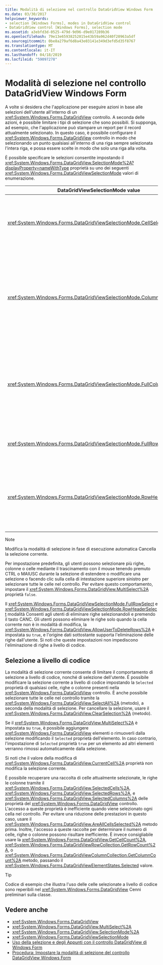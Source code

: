 ```yaml
---
title: Modalità di selezione nel controllo DataGridView Windows Form
ms.date: 03/30/2017
helpviewer_keywords:
- selection [Windows Forms], modes in DataGridView control
- DataGridView control [Windows Forms], selection mode
ms.assetid: a3ebfd3d-0525-479d-9d96-d9e017289b36
ms.openlocfilehash: 79e13e65938252015e43b59a962d40f20963a5df
ms.sourcegitcommit: 0be8a279af6d8a43e03141e349d3efd5d35f8767
ms.translationtype: MT
ms.contentlocale: it-IT
ms.lasthandoff: 04/18/2019
ms.locfileid: "59097278"
---
```

# <a name="selection-modes-in-the-windows-forms-datagridview-control"></a>Modalità di selezione nel controllo DataGridView Windows Form
A volte si desidera che l'applicazione per eseguire azioni in base alle selezioni dell'utente all'interno di un <xref:System.Windows.Forms.DataGridView> controllo. A seconda delle azioni, è possibile limitare i tipi di selezione che sono possibili. Si supponga, ad esempio, che l'applicazione può stampare un report per il record attualmente selezionato. In questo caso, è possibile configurare il <xref:System.Windows.Forms.DataGridView> controllo in modo che selezionando un punto qualsiasi all'interno di una riga sempre selezionata l'intera riga, e possa essere scelte in modo che solo una riga alla volta.  
  
 È possibile specificare le selezioni consentite impostando il <xref:System.Windows.Forms.DataGridView.SelectionMode%2A?displayProperty=nameWithType> proprietà su uno dei seguenti <xref:System.Windows.Forms.DataGridViewSelectionMode> valori di enumerazione.  
  
|DataGridViewSelectionMode value|Descrizione|  
|-------------------------------------|-----------------|  
|<xref:System.Windows.Forms.DataGridViewSelectionMode.CellSelect>|Fare clic su una cella viene selezionato. Intestazioni di riga e colonna non possono essere utilizzate per la selezione.|  
|<xref:System.Windows.Forms.DataGridViewSelectionMode.ColumnHeaderSelect>|Fare clic su una cella viene selezionato. Fare clic su un'intestazione di colonna selezionare l'intera colonna. Le intestazioni di colonna non possono essere utilizzate per l'ordinamento.|  
|<xref:System.Windows.Forms.DataGridViewSelectionMode.FullColumnSelect>|Fare clic su una cella o un'intestazione di colonna selezionare l'intera colonna. Le intestazioni di colonna non possono essere utilizzate per l'ordinamento.|  
|<xref:System.Windows.Forms.DataGridViewSelectionMode.FullRowSelect>|Fare clic su una cella o in un'intestazione di riga selezionare l'intera riga.|  
|<xref:System.Windows.Forms.DataGridViewSelectionMode.RowHeaderSelect>|Modalità di selezione predefinita. Fare clic su una cella viene selezionato. Fare clic su un'intestazione di riga selezionare l'intera riga.|  
  
> [!NOTE]
>  Modifica la modalità di selezione in fase di esecuzione automatica Cancella la selezione corrente.  
  
 Per impostazione predefinita, gli utenti possono selezionare più righe, colonne o celle mediante il trascinamento con il mouse tenendo premuto CTRL o MAIUSC durante la selezione di estendere o modificare una selezione o facendo clic sulla cella di intestazione superiore sinistro per selezionare tutte le celle nel controllo. Per evitare questo comportamento, impostare il <xref:System.Windows.Forms.DataGridView.MultiSelect%2A> proprietà `false`.  
  
 Il <xref:System.Windows.Forms.DataGridViewSelectionMode.FullRowSelect> e <xref:System.Windows.Forms.DataGridViewSelectionMode.RowHeaderSelect> modalità Consenti agli utenti di eliminare righe selezionandoli e premendo il tasto CANC. Gli utenti possono eliminare le righe solo quando la cella corrente non è in modalità di modifica, la <xref:System.Windows.Forms.DataGridView.AllowUserToDeleteRows%2A> è impostata su `true`, e l'origine dati sottostante supporta l'eliminazione delle righe dall'utente. Si noti che queste impostazioni non impediscono l'eliminazione di righe a livello di codice.  
  
## <a name="programmatic-selection"></a>Selezione a livello di codice  
 La modalità di selezione corrente consente di limitare il comportamento di selezione a livello di codice, nonché di selezione dell'utente. È possibile modificare la selezione corrente a livello di codice impostando la `Selected` proprietà di qualsiasi celle, righe o colonne presenti nella <xref:System.Windows.Forms.DataGridView> controllo. È anche possibile selezionare tutte le celle nel controllo tramite la <xref:System.Windows.Forms.DataGridView.SelectAll%2A> (metodo), a seconda della modalità di selezione. Per cancellare la selezione, usare il <xref:System.Windows.Forms.DataGridView.ClearSelection%2A> (metodo).  
  
 Se il <xref:System.Windows.Forms.DataGridView.MultiSelect%2A> è impostata su `true`, è possibile aggiungere <xref:System.Windows.Forms.DataGridView> elementi o rimuoverli dalla selezione modificando il `Selected` proprietà dell'elemento. In caso contrario, l'impostazione di `Selected` proprietà `true` per un elemento ad altri elementi verranno rimossi automaticamente dalla selezione.  
  
 Si noti che il valore della modifica di <xref:System.Windows.Forms.DataGridView.CurrentCell%2A> proprietà non modifica la selezione corrente.  
  
 È possibile recuperare una raccolta di celle attualmente selezionate, le righe le colonne tramite il <xref:System.Windows.Forms.DataGridView.SelectedCells%2A>, <xref:System.Windows.Forms.DataGridView.SelectedRows%2A>, e <xref:System.Windows.Forms.DataGridView.SelectedColumns%2A> delle proprietà del <xref:System.Windows.Forms.DataGridView> controllo. L'accesso a queste proprietà è inefficiente quando viene selezionato ogni cella nel controllo. Per evitare una riduzione delle prestazioni in questo caso, usare il <xref:System.Windows.Forms.DataGridView.AreAllCellsSelected%2A> metodo prima. Inoltre, l'accesso a queste raccolte per determinare il numero di celle, righe o colonne possono risultare inefficiente. È invece consigliabile usare la <xref:System.Windows.Forms.DataGridView.GetCellCount%2A>, <xref:System.Windows.Forms.DataGridViewRowCollection.GetRowCount%2A>, o <xref:System.Windows.Forms.DataGridViewColumnCollection.GetColumnCount%2A> metodo, passando il <xref:System.Windows.Forms.DataGridViewElementStates.Selected> valore.  
  
> [!TIP]
>  Codice di esempio che illustra l'uso delle celle selezionate a livello di codice sono reperibili nel <xref:System.Windows.Forms.DataGridView> Cenni preliminari sulla classe.  
  
## <a name="see-also"></a>Vedere anche

- <xref:System.Windows.Forms.DataGridView>
- <xref:System.Windows.Forms.DataGridView.MultiSelect%2A>
- <xref:System.Windows.Forms.DataGridView.SelectionMode%2A>
- <xref:System.Windows.Forms.DataGridViewSelectionMode>
- [Uso della selezione e degli Appunti con il controllo DataGridView di Windows Form](selection-and-clipboard-use-with-the-windows-forms-datagridview-control.md)
- [Procedura: Impostare la modalità di selezione del controllo DataGridView Windows Form](how-to-set-the-selection-mode-of-the-windows-forms-datagridview-control.md)

